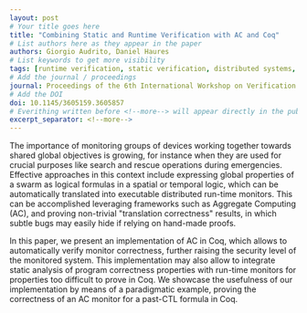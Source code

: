 ```yaml
---
layout: post
# Your title goes here
title: "Combining Static and Runtime Verification with AC and Coq"
# List authors here as they appear in the paper
authors: Giorgio Audrito, Daniel Haures
# List keywords to get more visibility
tags: [runtime verification, static verification, distributed systems, aggregate computing, proof automation]
# Add the journal / proceedings
journal: Proceedings of the 6th International Workshop on Verification and Monitoring at Runtime Execution
# Add the DOI
doi: 10.1145/3605159.3605857
# Everithing written before <!--more--> will appear directly in the publications page
excerpt_separator: <!--more-->
---
```


The importance of monitoring groups of devices working together towards shared global objectives is growing, for instance when they are used for crucial purposes like search and rescue operations during emergencies. Effective approaches in this context include expressing global properties of a swarm as logical formulas in a spatial or temporal logic, which can be automatically translated into executable distributed run-time monitors. This can be accomplished leveraging frameworks such as Aggregate Computing (AC), and proving non-trivial "translation correctness" results, in which subtle bugs may easily hide if relying on hand-made proofs.

In this paper, we present an implementation of AC in Coq, which allows to automatically verify monitor correctness, further raising the security level of the monitored system. This implementation may also allow to integrate static analysis of program correctness properties with run-time monitors for properties too difficult to prove in Coq. We showcase the usefulness of our implementation by means of a paradigmatic example, proving the correctness of an AC monitor for a past-CTL formula in Coq.
